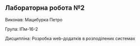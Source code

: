 ## Лабораторна робота №2

Виконав: Мацибурка Петро

Група: ІПм-16-2

Дисципліна: Розробка web-додатків в розподілених системах
